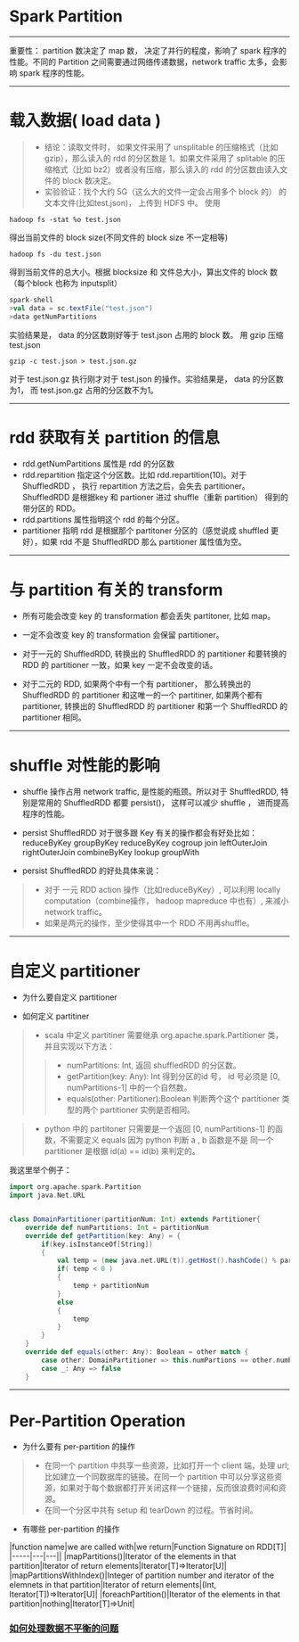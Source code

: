 # Spark Partition

---

重要性： partition 数决定了 map 数， 决定了并行的程度，影响了 spark 程序的性能。不同的 Partition 之间需要通过网络传递数据，network traffic 太多，会影响 spark 程序的性能。


---

# 载入数据( load data )

> - 结论：读取文件时， 如果文件采用了 unsplitable 的压缩格式（比如 gzip），那么读入的 rdd 的分区数是 1。如果文件采用了 splitable 的压缩格式（比如 bz2）或者没有压缩，那么读入的 rdd 的分区数由读入文件的 block 数决定。
> - 实验验证：找个大约 5G（这么大的文件一定会占用多个 block 的） 的文本文件(比如test.json)， 上传到 HDFS 中。 使用
```hdfs
hadoop fs -stat %o test.json
```
得出当前文件的 block size(不同文件的 block size 不一定相等)
```hdfs
hadoop fs -du test.json
```
得到当前文件的总大小。根据 blocksize 和 文件总大小，算出文件的 block 数（每个block 也称为 inputsplit）
```scala
spark-shell
>val data = sc.textFile("test.json")
>data getNumPartitions
```
实验结果是， data 的分区数刚好等于 test.json 占用的 block 数。
用 gzip 压缩 test.json
```shell
gzip -c test.json > test.json.gz
```
对于 test.json.gz 执行刚才对于 test.json 的操作。实验结果是， data 的分区数为1， 而 test.json.gz 占用的分区数不为1。



----


# rdd 获取有关 partition 的信息
- rdd.getNumPartitions 属性是 rdd 的分区数
- rdd.repartition 指定这个分区数。比如 rdd.repartition(10)。对于 ShuffledRDD ， 执行 repartition 方法之后，会失去 partitioner。ShuffledRDD 是根据key 和 partioner 进过 shuffle（重新 partition） 得到的带分区的 RDD。
- rdd.partitions 属性指明这个 rdd 的每个分区。
- partitioner 指明 rdd 是根据那个 partitoner 分区的（感觉说成 shuffled 更好），如果 rdd 不是 ShuffledRDD 那么 partitioner 属性值为空。

----



# 与 partition 有关的 transform

- 所有可能会改变 key 的 transformation 都会丢失 partitoner, 比如 map。
- 一定不会改变 key 的 transformation 会保留 partitioner。

- 对于一元的 ShuffledRDD, 转换出的 ShuffledRDD 的 partitioner 和要转换的 RDD 的 partitioner 一致，如果 key 一定不会改变的话。

- 对于二元的 RDD, 如果两个中有一个有 partitioner， 那么转换出的 ShuffledRDD 的 partitioner 和这唯一的一个 partitiner, 如果两个都有 partitioner, 转换出的 ShuffledRDD 的 partitioner 和第一个 ShuffledRDD 的 partitioner 相同。

-----


# shuffle 对性能的影响

- shuffle 操作占用 network traffic, 是性能的瓶颈。所以对于 ShuffledRDD, 特别是常用的 ShuffledRDD 都要 persist()， 这样可以减少 shuffle ， 进而提高程序的性能。

- persist ShuffledRDD 对于很多跟 Key 有关的操作都会有好处比如：
reduceByKey
groupByKey
reduceByKey
cogroup
join
leftOuterJoin
rightOuterJoin
combineByKey
lookup
groupWith

- persist ShuffledRDD 的好处具体来说：
> - 对于 一元 RDD action 操作（比如reduceByKey）, 可以利用 locally computation（combine操作， hadoop mapreduce 中也有）, 来减小network traffic。
> - 如果是两元的操作，至少使得其中一个 RDD 不用再shuffle。

---


# 自定义 partitioner

- 为什么要自定义 partitioner

- 如何定义 partitiner

> - scala 中定义 partitiner 需要继承 org.apache.spark.Partitioner 类，并且实现以下方法：
>> - numPartitions: Int, 返回 shuffledRDD 的分区数。
>> - getPartition(key: Any): Int 得到分区的id 号， id 号必须是 [0, numPartitions-1] 中的一个自然数。
>> - equals(other: Partitioner):Boolean 判断两个这个 partitioner 类型的两个 partitioner 实例是否相同。

> - python 中的 partitoner 只需要是一个返回 [0, numPartitions-1] 的函数，不需要定义 equals 因为 python 判断 a , b 函数是不是 同一个 partitioner 是根据 id(a) == id(b) 来判定的。


我这里举个例子：

```scala
import org.apache.spark.Partition
import java.Net.URL


class DomainPartitioner(partitionNum: Int) extends Partitioner{
	override def numPartitions: Int = partitionNum
    override def getPartition(key: Any) = {
    	if(key.isInstanceOf[String])
        {
    		val temp = (new java.net.URL(t)).getHost().hashCode() % partitionNum
            if( temp < 0 )
            {
            	temp + partitionNum
            }
            else
            {
            	temp
            }
    	}
    }
    override def equals(other: Any): Boolean = other match {
    	case other: DomainPartitioner => this.numPartions == other.numPartitions
        case _: Any => false
    }
```

---

# Per-Partition Operation

- 为什么要有 per-partition 的操作
> - 在同一个 partition 中共享一些资源，比如打开一个 client 端，处理 url; 比如建立一个同数据库的链接。在同一个 partition 中可以分享这些资源，如果对于每个数据都打开关闭这样一个链接，反而很浪费时间和资源。
> - 在同一个分区中共有 setup 和 tearDown 的过程。节省时间。

- 有哪些 per-partition 的操作

|function name|we are called with|we return|Function Signature on RDD[T]|
|-----|---|---||
|mapPartitions()|Iterator of the elements in that partition|Iterator of return elements|Iterator[T]=>Iterator[U]|
|mapPartitionsWithIndex()|Integer of partition number and iterator of the elemnets in that partition|Iterator of return elements|(Int, Iterator[T])=>Iterator[U]|
|foreachPartition()|Iterator of the elements in that partition|nothing|Iterator[T]=>Unit|


### [如何处理数据不平衡的问题](http://www.jasongj.com/spark/skew/)
